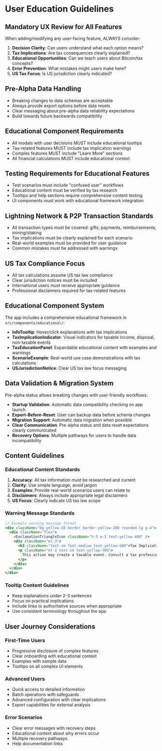 # User Education Guidelines

## Mandatory UX Review for All Features

When adding/modifying any user-facing feature, ALWAYS consider:

1. **Decision Clarity**: Can users understand what each option means?
2. **Tax Implications**: Are tax consequences clearly explained?
3. **Educational Opportunities**: Can we teach users about Bitcoin/tax concepts?
4. **Error Prevention**: What mistakes might users make here?
5. **US Tax Focus**: Is US jurisdiction clearly indicated?

## Pre-Alpha Data Handling

- Breaking changes to data schemas are acceptable
- Always provide export options before data resets
- Clear messaging about pre-alpha data reliability expectations
- Build towards future backwards compatibility

## Educational Component Requirements

- All modals with user decisions MUST include educational tooltips
- Tax-related features MUST include tax implication warnings
- Complex features MUST include "Learn More" sections
- All financial calculations MUST include educational context

## Testing Requirements for Educational Features

- Test scenarios must include "confused user" workflows
- Educational content must be verified by tax research
- Tooltips and help sections require comprehensive content testing
- UI components must work with educational framework integration

## Lightning Network & P2P Transaction Standards

- All transaction types must be covered: gifts, payments, reimbursements, mining/staking
- Tax implications must be clearly explained for each scenario
- Real-world examples must be provided for user guidance
- Common mistakes must be addressed with warnings

## US Tax Compliance Focus

- All tax calculations assume US tax law compliance
- Clear jurisdiction notices must be included
- International users must receive appropriate guidance
- Professional disclaimers required for tax-related features

## Educational Component System

The app includes a comprehensive educational framework in `src/components/educational/`:

- **InfoTooltip**: Hover/click explanations with tax implications
- **TaxImplicationIndicator**: Visual indicators for taxable income, disposal, non-taxable events
- **TaxEducationPanel**: Expandable educational content with examples and warnings
- **ScenarioExample**: Real-world use case demonstrations with tax calculations
- **USJurisdictionNotice**: Clear US tax law focus messaging

## Data Validation & Migration System

Pre-alpha status allows breaking changes with user-friendly workflows:

- **Startup Validation**: Automatic data compatibility checking on app launch
- **Export-Before-Reset**: User can backup data before schema changes
- **Migration Support**: Automatic data migration when possible
- **Clear Communication**: Pre-alpha status and data reset expectations clearly communicated
- **Recovery Options**: Multiple pathways for users to handle data incompatibility

## Content Guidelines

### Educational Content Standards

1. **Accuracy**: All tax information must be researched and current
2. **Clarity**: Use simple language, avoid jargon
3. **Examples**: Provide real-world scenarios users can relate to
4. **Disclaimers**: Always include appropriate legal disclaimers
5. **US Focus**: Clearly indicate US tax law scope

### Warning Message Standards

```jsx
// Example warning message format
<div className="bg-yellow-50 border border-yellow-200 rounded-lg p-4">
  <div className="flex">
    <ExclamationTriangleIcon className="h-5 w-5 text-yellow-400" />
    <div className="ml-3">
      <h3 className="text-sm font-medium text-yellow-800">Tax Implication Notice</h3>
      <p className="mt-2 text-sm text-yellow-700">
        This action may create a taxable event. Consult a tax professional.
      </p>
    </div>
  </div>
</div>
```

### Tooltip Content Guidelines

- Keep explanations under 2-3 sentences
- Focus on practical implications
- Include links to authoritative sources when appropriate
- Use consistent terminology throughout the app

## User Journey Considerations

### First-Time Users

- Progressive disclosure of complex features
- Clear onboarding with educational context
- Examples with sample data
- Tooltips on all complex UI elements

### Advanced Users

- Quick access to detailed information
- Batch operations with safeguards
- Advanced configuration with clear implications
- Export capabilities for external analysis

### Error Scenarios

- Clear error messages with recovery steps
- Educational context about why errors occur
- Multiple recovery pathways
- Help documentation links
